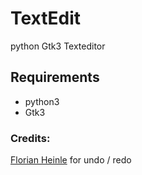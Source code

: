 # TextEdit
python Gtk3 Texteditor

## Requirements

- python3
- Gtk3

### Credits: 

[Florian Heinle](https://github.com/fheinle/undobuffer) for undo / redo
